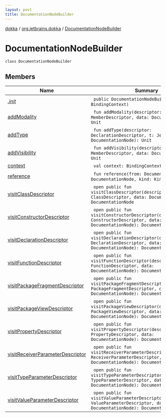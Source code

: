 ```yaml
---
layout: post
title: DocumentationNodeBuilder
---
```

[dokka](../../index.md) / [org.jetbrains.dokka](../index.md) / [DocumentationNodeBuilder](index.md)

# DocumentationNodeBuilder

```
class DocumentationNodeBuilder
```
## Members
| Name | Summary |
|------|---------|
|[*.init*](_init_.md)|&nbsp;&nbsp;`public DocumentationNodeBuilder(context: BindingContext)`<br>|
|[addModality](addModality.md)|&nbsp;&nbsp;`fun addModality(descriptor: MemberDescriptor, data: DocumentationNode): Unit`<br>|
|[addType](addType.md)|&nbsp;&nbsp;`fun addType(descriptor: DeclarationDescriptor, t: JetType, data: DocumentationNode): Unit`<br>|
|[addVisibility](addVisibility.md)|&nbsp;&nbsp;`fun addVisibility(descriptor: MemberDescriptor, data: DocumentationNode): Unit`<br>|
|[context](context.md)|&nbsp;&nbsp;`val context: BindingContext`<br>|
|[reference](reference.md)|&nbsp;&nbsp;`fun reference(from: DocumentationNode, to: DocumentationNode, kind: Kind): Unit`<br>|
|[visitClassDescriptor](visitClassDescriptor.md)|&nbsp;&nbsp;`open public fun visitClassDescriptor(descriptor: ClassDescriptor, data: DocumentationNode): DocumentationNode`<br>|
|[visitConstructorDescriptor](visitConstructorDescriptor.md)|&nbsp;&nbsp;`open public fun visitConstructorDescriptor(descriptor: ConstructorDescriptor, data: DocumentationNode): DocumentationNode`<br>|
|[visitDeclarationDescriptor](visitDeclarationDescriptor.md)|&nbsp;&nbsp;`open public fun visitDeclarationDescriptor(descriptor: DeclarationDescriptor, data: DocumentationNode): DocumentationNode`<br>|
|[visitFunctionDescriptor](visitFunctionDescriptor.md)|&nbsp;&nbsp;`open public fun visitFunctionDescriptor(descriptor: FunctionDescriptor, data: DocumentationNode): DocumentationNode`<br>|
|[visitPackageFragmentDescriptor](visitPackageFragmentDescriptor.md)|&nbsp;&nbsp;`open public fun visitPackageFragmentDescriptor(descriptor: PackageFragmentDescriptor, data: DocumentationNode): DocumentationNode`<br>|
|[visitPackageViewDescriptor](visitPackageViewDescriptor.md)|&nbsp;&nbsp;`open public fun visitPackageViewDescriptor(descriptor: PackageViewDescriptor, data: DocumentationNode): DocumentationNode`<br>|
|[visitPropertyDescriptor](visitPropertyDescriptor.md)|&nbsp;&nbsp;`open public fun visitPropertyDescriptor(descriptor: PropertyDescriptor, data: DocumentationNode): DocumentationNode`<br>|
|[visitReceiverParameterDescriptor](visitReceiverParameterDescriptor.md)|&nbsp;&nbsp;`open public fun visitReceiverParameterDescriptor(descriptor: ReceiverParameterDescriptor, data: DocumentationNode): DocumentationNode`<br>|
|[visitTypeParameterDescriptor](visitTypeParameterDescriptor.md)|&nbsp;&nbsp;`open public fun visitTypeParameterDescriptor(descriptor: TypeParameterDescriptor, data: DocumentationNode): DocumentationNode`<br>|
|[visitValueParameterDescriptor](visitValueParameterDescriptor.md)|&nbsp;&nbsp;`open public fun visitValueParameterDescriptor(descriptor: ValueParameterDescriptor, data: DocumentationNode): DocumentationNode`<br>|

